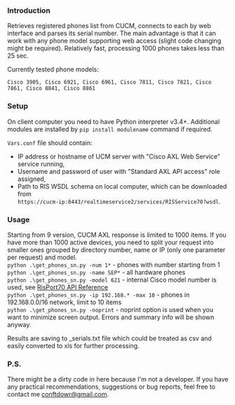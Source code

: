 ### Introduction
Retrieves registered phones list from CUCM, connects to each by web interface and parses its serial number. The main advantage is that it can work with any phone model supporting web access (slight code changing might be required). Relatively fast, processing 1000 phones takes less than 25 sec.

Currently tested phone models:
```
Cisco 3905, Cisco 6921, Cisco 6961, Cisco 7811, Cisco 7821, Cisco 7861, Cisco 8841, Cisco 8861
```

### Setup
On client computer you need to have Python interpreter v3.4+. Additional modules are installed by `pip install modulename` command if required.  

`Vars.conf` file should contain: 
- IP address or hostname of UCM server with "Cisco AXL Web Service" service running, 
- Username and password of user with "Standard AXL API access" role assigned, 
- Path to RIS WSDL schema on local computer, which can be downloaded from  
`https://cucm-ip:8443/realtimeservice2/services/RISService70?wsdl`.

### Usage
Starting from 9 version, CUCM AXL response is limited to 1000 items. If you have more than 1000 active devices, you need to split your request into smaller ones grouped by directory number, name or IP (only one parameter per request) and model.  
`python .\get_phones_sn.py -num 1*` - phones with number starting from 1  
`python .\get_phones_sn.py -name SEP*` - all hardware phones  
`python .\get_phones_sn.py -model 621` - internal Cisco model number is used, see [RisPort70 API Reference](https://developer.cisco.com/docs/sxml/#risport70-api-reference)  
`python .\get_phones_sn.py -ip 192.168.* -max 10` - phones in 192.168.0.0/16 network, limit to 10 items  
`python .\get_phones_sn.py -noprint` - noprint option is used when you want to minimize screen output. Errors and summary info will be shown anyway.  

Results are saving to _serials.txt file which could be treated as csv and easily converted to xls for further processing.

### P.S.
There might be a dirty code in here because I'm not a developer. If you have any practical recommendations, suggestions or bug reports, feel free to contact me conftdowr@gmail.com.
